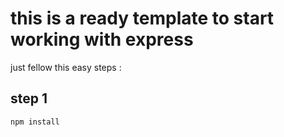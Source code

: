 # this is a ready template to start working with express
just fellow this easy steps : 
## step 1 
`npm install`
